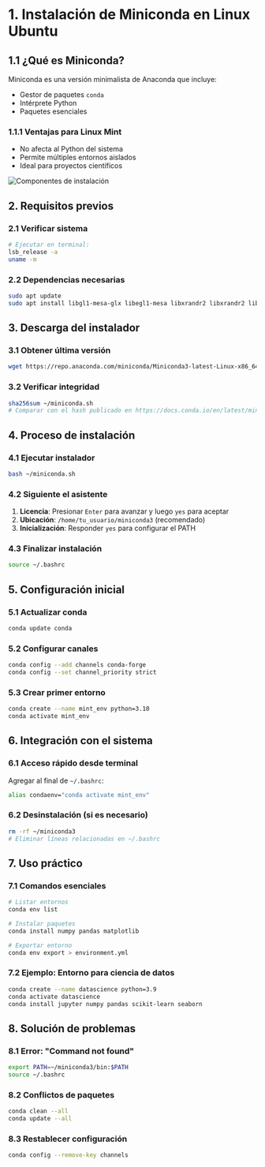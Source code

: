# 1. Instalación de Miniconda en Linux Ubuntu

## 1.1 ¿Qué es Miniconda?
Miniconda es una versión minimalista de Anaconda que incluye:
- Gestor de paquetes `conda`
- Intérprete Python
- Paquetes esenciales

### 1.1.1 Ventajas para Linux Mint
- No afecta al Python del sistema
- Permite múltiples entornos aislados
- Ideal para proyectos científicos

![Componentes de instalación](https://www.fabriziomusacchio.com/assets/images/posts/miniconda_thumb.jpg)

## 2. Requisitos previos

### 2.1 Verificar sistema
```bash
# Ejecutar en terminal:
lsb_release -a
uname -m
```

### 2.2 Dependencias necesarias
```bash
sudo apt update
sudo apt install libgl1-mesa-glx libegl1-mesa libxrandr2 libxrandr2 libxss1 libxcursor1 libxcomposite1 libasound2 libxi6 libxtst6
```

## 3. Descarga del instalador

### 3.1 Obtener última versión
```bash
wget https://repo.anaconda.com/miniconda/Miniconda3-latest-Linux-x86_64.sh -O ~/miniconda.sh
```

### 3.2 Verificar integridad
```bash
sha256sum ~/miniconda.sh
# Comparar con el hash publicado en https://docs.conda.io/en/latest/miniconda.html
```

## 4. Proceso de instalación

### 4.1 Ejecutar instalador
```bash
bash ~/miniconda.sh
```

### 4.2 Siguiente el asistente
1. **Licencia**: Presionar `Enter` para avanzar y luego `yes` para aceptar
2. **Ubicación**: `/home/tu_usuario/miniconda3` (recomendado)
3. **Inicialización**: Responder `yes` para configurar el PATH

### 4.3 Finalizar instalación
```bash
source ~/.bashrc
```

## 5. Configuración inicial

### 5.1 Actualizar conda
```bash
conda update conda
```

### 5.2 Configurar canales
```bash
conda config --add channels conda-forge
conda config --set channel_priority strict
```

### 5.3 Crear primer entorno
```bash
conda create --name mint_env python=3.10
conda activate mint_env
```

## 6. Integración con el sistema

### 6.1 Acceso rápido desde terminal
Agregar al final de `~/.bashrc`:
```bash
alias condaenv="conda activate mint_env"
```

### 6.2 Desinstalación (si es necesario)
```bash
rm -rf ~/miniconda3
# Eliminar líneas relacionadas en ~/.bashrc
```

## 7. Uso práctico

### 7.1 Comandos esenciales
```bash
# Listar entornos
conda env list

# Instalar paquetes
conda install numpy pandas matplotlib

# Exportar entorno
conda env export > environment.yml
```

### 7.2 Ejemplo: Entorno para ciencia de datos
```bash
conda create --name datascience python=3.9
conda activate datascience
conda install jupyter numpy pandas scikit-learn seaborn
```

## 8. Solución de problemas

### 8.1 Error: "Command not found"
```bash
export PATH=~/miniconda3/bin:$PATH
source ~/.bashrc
```

### 8.2 Conflictos de paquetes
```bash
conda clean --all
conda update --all
```

### 8.3 Restablecer configuración
```bash
conda config --remove-key channels
```
